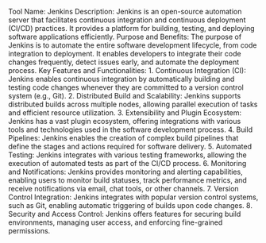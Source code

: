 Tool Name: Jenkins
Description: Jenkins is an open-source automation server that facilitates continuous integration and continuous deployment (CI/CD) practices. It provides a platform for building, testing, and deploying software applications efficiently.
Purpose and Benefits: The purpose of Jenkins is to automate the entire software development lifecycle, from code integration to deployment. It enables developers to integrate their code changes frequently, detect issues early, and automate the deployment process.
Key Features and Functionalities:
    1. Continuous Integration (CI): Jenkins enables continuous integration by automatically building and testing code changes whenever they are committed to a version control system (e.g., Git).
    2. Distributed Build and Scalability: Jenkins supports distributed builds across multiple nodes, allowing parallel execution of tasks and efficient resource utilization.
    3. Extensibility and Plugin Ecosystem: Jenkins has a vast plugin ecosystem, offering integrations with various tools and technologies used in the software development process.
    4. Build Pipelines: Jenkins enables the creation of complex build pipelines that define the stages and actions required for software delivery.
    5. Automated Testing: Jenkins integrates with various testing frameworks, allowing the execution of automated tests as part of the CI/CD process.
    6. Monitoring and Notifications: Jenkins provides monitoring and alerting capabilities, enabling users to monitor build statuses, track performance metrics, and receive notifications via email, chat tools, or other channels.
    7. Version Control Integration: Jenkins integrates with popular version control systems, such as Git, enabling automatic triggering of builds upon code changes.
    8. Security and Access Control: Jenkins offers features for securing build environments, managing user access, and enforcing fine-grained permissions.

